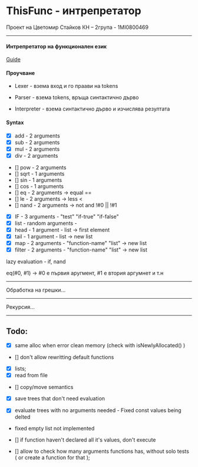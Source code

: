 # ThisFunc - интрепретатор
Проект на Цветомир Стайков
КН – 2група - 1MI0800469

---

#### Интрепретатор на функционален език


[Guide](
https://craftinginterpreters.com/scanning.html#the-interpreter-framework)



#### Проучване
 - Lexer - взема вход и го праави на tokens

 - Parser - взема tokens, връща синтактично дърво

 - Interpreter - взема синтактично дърво и изчислява резултата


#### Syntax

- [X] add - 2 arguments 
- [X] sub - 2 arguments  
- [X] mul - 2 arguments
- [X] div - 2 arguments
- [] pow - 2 arguments
- [] sqrt - 1 arguments
- [] sin - 1 arguments
- [] cos - 1 arguments
- [] eq - 2 arguments -> equal ==
- [] le - 2 arguments -> less  <
- [] nand - 2 arguments -> not and  !#0 || !#1

- [X] IF - 3 arguments - "test" "if-true" "if-false"
- [X] list - random arguments - 
- [X] head - 1 argument - list -> first element
- [X] tail - 1 argument - list -> new list
- [X] map - 2 arguments - "function-name" "list" -> new list
- [X] filter - 2 arguments - "function-name" "list" -> new list

lazy evaluation - if, nand

eq(#0, #1) -> #0 е първия аругмент, #1 е втория аргумнет и т.н

---

Обработка на грешки...

---

Рекурсия...

---


## Todo:
 - [X] same alloc when error clean memory (check with isNewlyAllocated() )
 - [] don't allow rewritting default functions
 
 - [X] lists;
 - [X] read from file
 
 - [] copy/move semantics
 - [X] save trees that don't need evaluation

 - [X] evaluate trees with no arguments needed
        - Fixed const values being delted
 - fixed empty list not implemented
 
 - [] if function haven't declared all it's values, don't execute
 - [] allow to check how many arguments functions has, without solo tests ( or create a function for that );